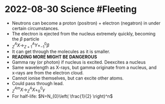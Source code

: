# 2022-08-30 Science #Fleeting 
- Neutrons can become a proton (positron) + electron (negatron) in under certain circumstances. 
- The electron is ejected from the nucleus extremely quickly, becoming the $\beta$ particle
- $^A_{Z}X\to^A_{Z+1}Y+^0_{-1}\beta$
- It can get through the molecules as it is smaller.
- **READING MORE MIGHT BE DANGEROUS**
- Gamma ray (or photon) if nucleus is excited. Deexcites a nucleus
- Same wavelength as X-rays, but gamma originate from a nucleus, and x-rays are from the electron cloud.
- Cannot ionise themselves, but can excite other atoms.
- Could pass through lead.
- $^{Am}_{Z}X\to^A_{Z}X+^0_{0}\gamma$
- For half-life: $N=N_{0}\left( \frac{1}{2} \right)^n$